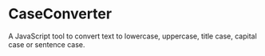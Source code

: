 # CaseConverter
A JavaScript tool to convert text to lowercase, uppercase, title case, capital case or sentence case.
